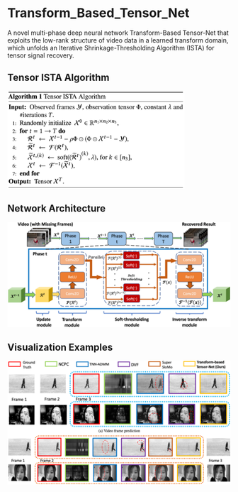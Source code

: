 # Transform_Based_Tensor_Net
A novel multi-phase deep neural network Transform-Based Tensor-Net that exploits the low-rank structure of video data in a learned transform domain, which unfolds an Iterative Shrinkage-Thresholding Algorithm (ISTA) for tensor signal recovery. 

## Tensor ISTA Algorithm
<img src='./img/algorithm.png' width=400>


## Network Architecture
<img src='./img/Network_Architecture.jpg' width=800>

## Visualization Examples
<img src='./img/visualization.png' width=800>
